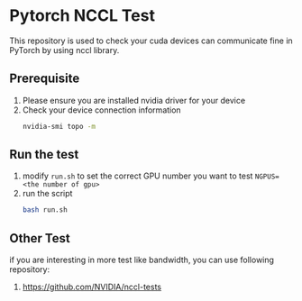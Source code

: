 # Pytorch NCCL Test

This repository is used to check your cuda devices can communicate fine in PyTorch by using nccl library.

## Prerequisite

1. Please ensure you are installed nvidia driver for your device
2. Check your device connection information
    ```bash
    nvidia-smi topo -m
    ```

## Run the test

1. modify `run.sh` to set the correct GPU number you want to test
    ```NGPUS=<the number of gpu>```
2. run the script
    ```bash
    bash run.sh
    ```


## Other Test

if you are interesting in more test like bandwidth, you can use following repository:

1. https://github.com/NVIDIA/nccl-tests